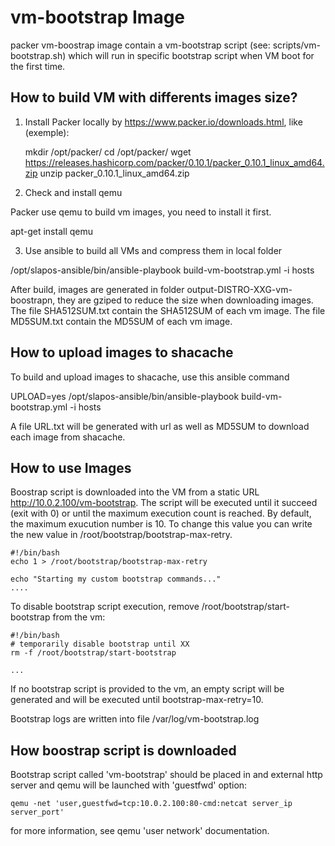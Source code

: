 vm-bootstrap Image
==================

packer vm-boostrap image contain a vm-bootstrap script (see: scripts/vm-bootstrap.sh) which will run in specific bootstrap script when VM boot for the first time.

How to build VM with differents images size?
--------------------------------------------

1) Install Packer locally by https://www.packer.io/downloads.html, like (exemple):



    mkdir /opt/packer/
    cd /opt/packer/
    wget https://releases.hashicorp.com/packer/0.10.1/packer_0.10.1_linux_amd64.zip
    unzip packer_0.10.1_linux_amd64.zip

2) Check and install qemu

  Packer use qemu to build vm images, you need to install it first.

  apt-get install qemu


3) Use ansible to build all VMs and compress them in local folder

  /opt/slapos-ansible/bin/ansible-playbook build-vm-bootstrap.yml -i hosts


  After build, images are generated in folder output-DISTRO-XXG-vm-boostrapn, they are gziped to reduce the size when downloading images.
  The file SHA512SUM.txt contain the SHA512SUM of each vm image.
  The file MD5SUM.txt contain the MD5SUM of each vm image.


How to upload images to shacache
--------------------------------

  To build and upload images to shacache, use this ansible command
  
  UPLOAD=yes /opt/slapos-ansible/bin/ansible-playbook build-vm-bootstrap.yml -i hosts
  
  A file URL.txt will be generated with url as well as MD5SUM to download each image from shacache.


How to use Images
-----------------

Boostrap script is downloaded into the VM from a static URL http://10.0.2.100/vm-bootstrap. The script will be executed until it succeed (exit with 0) or until the maximum execution count is reached. By default, the maximum exucution number is 10. To change this value you can write the new value in /root/bootstrap/bootstrap-max-retry.

    #!/bin/bash
    echo 1 > /root/bootstrap/bootstrap-max-retry

    echo "Starting my custom bootstrap commands..."
    ....

To disable bootstrap script execution, remove /root/bootstrap/start-bootstrap from the vm:

    #!/bin/bash
    # temporarily disable bootstrap until XX
    rm -f /root/bootstrap/start-bootstrap

    ...

If no bootstrap script is provided to the vm, an empty script will be generated and will be executed until bootstrap-max-retry=10.

Bootstrap logs are written into file /var/log/vm-bootstrap.log

How boostrap script is downloaded
----------------------------------

Bootstrap script called 'vm-bootstrap' should be placed in and external http server and qemu will be launched with 'guestfwd' option:

    qemu -net 'user,guestfwd=tcp:10.0.2.100:80-cmd:netcat server_ip server_port'

for more information, see qemu 'user network' documentation.

